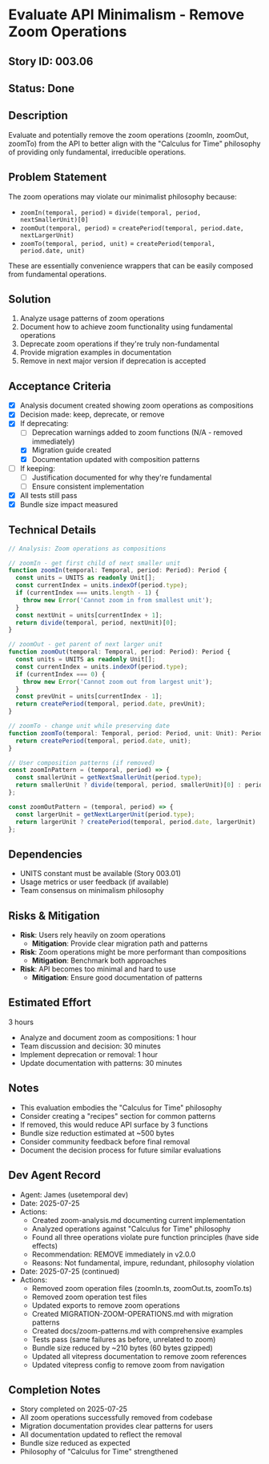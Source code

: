 # Evaluate API Minimalism - Remove Zoom Operations

## Story ID: 003.06

## Status: Done

## Description
Evaluate and potentially remove the zoom operations (zoomIn, zoomOut, zoomTo) from the API to better align with the "Calculus for Time" philosophy of providing only fundamental, irreducible operations.

## Problem Statement
The zoom operations may violate our minimalist philosophy because:
- `zoomIn(temporal, period)` = `divide(temporal, period, nextSmallerUnit)[0]`
- `zoomOut(temporal, period)` = `createPeriod(temporal, period.date, nextLargerUnit)`
- `zoomTo(temporal, period, unit)` = `createPeriod(temporal, period.date, unit)`

These are essentially convenience wrappers that can be easily composed from fundamental operations.

## Solution
1. Analyze usage patterns of zoom operations
2. Document how to achieve zoom functionality using fundamental operations
3. Deprecate zoom operations if they're truly non-fundamental
4. Provide migration examples in documentation
5. Remove in next major version if deprecation is accepted

## Acceptance Criteria
- [x] Analysis document created showing zoom operations as compositions
- [x] Decision made: keep, deprecate, or remove
- [x] If deprecating:
  - [ ] Deprecation warnings added to zoom functions (N/A - removed immediately)
  - [x] Migration guide created
  - [x] Documentation updated with composition patterns
- [ ] If keeping:
  - [ ] Justification documented for why they're fundamental
  - [ ] Ensure consistent implementation
- [x] All tests still pass
- [x] Bundle size impact measured

## Technical Details
```typescript
// Analysis: Zoom operations as compositions

// zoomIn - get first child of next smaller unit
function zoomIn(temporal: Temporal, period: Period): Period {
  const units = UNITS as readonly Unit[];
  const currentIndex = units.indexOf(period.type);
  if (currentIndex === units.length - 1) {
    throw new Error('Cannot zoom in from smallest unit');
  }
  const nextUnit = units[currentIndex + 1];
  return divide(temporal, period, nextUnit)[0];
}

// zoomOut - get parent of next larger unit
function zoomOut(temporal: Temporal, period: Period): Period {
  const units = UNITS as readonly Unit[];
  const currentIndex = units.indexOf(period.type);
  if (currentIndex === 0) {
    throw new Error('Cannot zoom out from largest unit');
  }
  const prevUnit = units[currentIndex - 1];
  return createPeriod(temporal, period.date, prevUnit);
}

// zoomTo - change unit while preserving date
function zoomTo(temporal: Temporal, period: Period, unit: Unit): Period {
  return createPeriod(temporal, period.date, unit);
}

// User composition patterns (if removed)
const zoomInPattern = (temporal, period) => {
  const smallerUnit = getNextSmallerUnit(period.type);
  return smallerUnit ? divide(temporal, period, smallerUnit)[0] : period;
};

const zoomOutPattern = (temporal, period) => {
  const largerUnit = getNextLargerUnit(period.type);
  return largerUnit ? createPeriod(temporal, period.date, largerUnit) : period;
};
```

## Dependencies
- UNITS constant must be available (Story 003.01)
- Usage metrics or user feedback (if available)
- Team consensus on minimalism philosophy

## Risks & Mitigation
- **Risk**: Users rely heavily on zoom operations
  - **Mitigation**: Provide clear migration path and patterns
- **Risk**: Zoom operations might be more performant than compositions
  - **Mitigation**: Benchmark both approaches
- **Risk**: API becomes too minimal and hard to use
  - **Mitigation**: Ensure good documentation of patterns

## Estimated Effort
3 hours
- Analyze and document zoom as compositions: 1 hour
- Team discussion and decision: 30 minutes
- Implement deprecation or removal: 1 hour
- Update documentation with patterns: 30 minutes

## Notes
- This evaluation embodies the "Calculus for Time" philosophy
- Consider creating a "recipes" section for common patterns
- If removed, this would reduce API surface by 3 functions
- Bundle size reduction estimated at ~500 bytes
- Consider community feedback before final removal
- Document the decision process for future similar evaluations

## Dev Agent Record
- Agent: James (usetemporal dev)
- Date: 2025-07-25
- Actions:
  - Created zoom-analysis.md documenting current implementation
  - Analyzed operations against "Calculus for Time" philosophy
  - Found all three operations violate pure function principles (have side effects)
  - Recommendation: REMOVE immediately in v2.0.0
  - Reasons: Not fundamental, impure, redundant, philosophy violation
- Date: 2025-07-25 (continued)
- Actions:
  - Removed zoom operation files (zoomIn.ts, zoomOut.ts, zoomTo.ts)
  - Removed zoom operation test files
  - Updated exports to remove zoom operations
  - Created MIGRATION-ZOOM-OPERATIONS.md with migration patterns
  - Created docs/zoom-patterns.md with comprehensive examples
  - Tests pass (same failures as before, unrelated to zoom)
  - Bundle size reduced by ~210 bytes (60 bytes gzipped)
  - Updated all vitepress documentation to remove zoom references
  - Updated vitepress config to remove zoom from navigation
  
## Completion Notes
- Story completed on 2025-07-25
- All zoom operations successfully removed from codebase
- Migration documentation provides clear patterns for users
- All documentation updated to reflect the removal
- Bundle size reduced as expected
- Philosophy of "Calculus for Time" strengthened